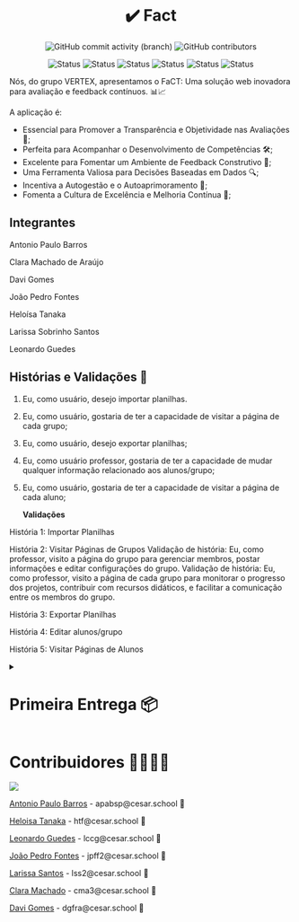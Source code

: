 <h1 align="center">✔️ Fact </h1>
<div align="center">
   <img alt="GitHub commit activity (branch)" src="https://img.shields.io/github/commit-activity/t/JotaPeans/fact-project/main">
    <img alt="GitHub contributors" src="https://img.shields.io/github/contributors/JotaPeans/fact-project">
</div>
<p align="center"> <img src="https://img.shields.io/badge/Django-092E20?style=for-the-badge&logo=django&logoColor=white" alt="Status">
    <img src="https://img.shields.io/badge/HTML5-E34F26?style=for-the-badge&logo=html5&logoColor=white" alt="Status">
    <img src="https://img.shields.io/badge/CSS3-1572B6?style=for-the-badge&logo=css3&logoColor=white" alt="Status">
    <img src="https://img.shields.io/badge/Python-14354C?style=for-the-badge&logo=python&logoColor=white" alt="Status">
    <img src="https://img.shields.io/badge/JavaScript-F7DF1E?style=for-the-badge&logo=javascript&logoColor=black" alt="Status">
    <img src="https://img.shields.io/badge/Pandas-1572B6?style=for-the-badge&logo=Pandas&color=black" alt="Status"></p>


Nós, do grupo VERTEX, apresentamos o FaCT: Uma solução web inovadora para avaliação e feedback contínuos. 📊📈


A aplicação é:

- Essencial para Promover a Transparência e Objetividade nas Avaliações 🌟;
- Perfeita para Acompanhar o Desenvolvimento de Competências 🛠️;
- Excelente para Fomentar um Ambiente de Feedback Construtivo 💬;
- Uma Ferramenta Valiosa para Decisões Baseadas em Dados 🔍;
- Incentiva a Autogestão e o Autoaprimoramento 🚀;
- Fomenta a Cultura de Excelência e Melhoria Contínua 🌱;

## Integrantes
Antonio Paulo Barros

Clara Machado de Araújo

Davi Gomes

João Pedro Fontes

Heloísa Tanaka

Larissa Sobrinho Santos

Leonardo Guedes

## Histórias e Validações 📜

1. Eu, como usuário, desejo importar planilhas.
2. Eu, como usuário, gostaria de ter a capacidade de visitar a página de cada grupo;
3. Eu, como usuário, desejo exportar planilhas;
4. Eu, como usuário professor, gostaria de ter a capacidade de mudar qualquer informação relacionado aos alunos/grupo;
5. Eu, como usuário, gostaria de ter a capacidade de visitar a página de cada aluno;


   <b>Validações</b>
   
História 1: Importar Planilhas


História 2: Visitar Páginas de Grupos Validação de história: Eu, como professor, visito a página do grupo para gerenciar membros, postar informações e editar configurações do grupo. Validação de história: Eu, como professor, visito a página de cada grupo para monitorar o progresso dos projetos, contribuir com recursos didáticos, e facilitar a comunicação entre os membros do grupo.


História 3: Exportar Planilhas


História 4: Editar alunos/grupo


História 5: Visitar Páginas de Alunos



<details>
  <summary><h1>Primeira Entrega 📦</h1></summary>
  
  
## Diagrama

![image](https://github.com/JotaPeans/fact-project/assets/142417937/f5e9b824-4de7-4464-bb53-b6fd6a54aa93)


## Relatos do método Pair Programming

![LOGO FACT](https://github.com/JotaPeans/fact-project/assets/130470569/873cab2c-2c03-45fb-8791-952a7ddc7a7b)
</details>

# Contribuidores 👨‍👩‍👧‍👦
<a href="https://github.com/JotaPeans/fact-project/graphs/contributors">
  <img src="https://contrib.rocks/image?repo=jotapeans/fact-project" />
</a>
<p><a href="https://github.com/apabsp">Antonio Paulo Barros</a> - apabsp@cesar.school 📩</p>
<p><a href="https://github.com/helotanaka">Heloisa Tanaka</a> - htf@cesar.school 📩</p>
<p><a href="https://github.com/leooghub">Leonardo Guedes</a> - lccg@cesar.school 📩</p> 
<p><a href="https://github.com/jotapeans">João Pedro Fontes</a> - jpff2@cesar.school 📩</p>
<p><a href="https://github.com/lariisantos">Larissa Santos</a> - lss2@cesar.school 📩</p>
<p><a href="https://github.com/claramachadoaj">Clara Machado</a> - cma3@cesar.school 📩</p>
<p><a href="https://github.com/daviruy61">Davi Gomes</a> - dgfra@cesar.school 📩</p>
